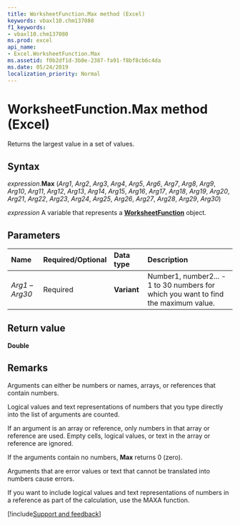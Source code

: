 ```yaml
---
title: WorksheetFunction.Max method (Excel)
keywords: vbaxl10.chm137080
f1_keywords:
- vbaxl10.chm137080
ms.prod: excel
api_name:
- Excel.WorksheetFunction.Max
ms.assetid: f0b2df1d-3b0e-2387-fa91-f8bf8cb6c4da
ms.date: 05/24/2019
localization_priority: Normal
---
```



# WorksheetFunction.Max method (Excel)

Returns the largest value in a set of values.


## Syntax

_expression_.**Max** (_Arg1_, _Arg2_, _Arg3_, _Arg4_, _Arg5_, _Arg6_, _Arg7_, _Arg8_, _Arg9_, _Arg10_, _Arg11_, _Arg12_, _Arg13_, _Arg14_, _Arg15_, _Arg16_, _Arg17_, _Arg18_, _Arg19_, _Arg20_, _Arg21_, _Arg22_, _Arg23_, _Arg24_, _Arg25_, _Arg26_, _Arg27_, _Arg28_, _Arg29_, _Arg30_)

_expression_ A variable that represents a **[WorksheetFunction](Excel.WorksheetFunction.md)** object.


## Parameters

|Name|Required/Optional|Data type|Description|
|:-----|:-----|:-----|:-----|
| _Arg1_ &ndash; _Arg30_|Required| **Variant**|Number1, number2... - 1 to 30 numbers for which you want to find the maximum value.|

## Return value

**Double**


## Remarks

Arguments can either be numbers or names, arrays, or references that contain numbers.
    
Logical values and text representations of numbers that you type directly into the list of arguments are counted. 
    
If an argument is an array or reference, only numbers in that array or reference are used. Empty cells, logical values, or text in the array or reference are ignored.
    
If the arguments contain no numbers, **Max** returns 0 (zero).
    
Arguments that are error values or text that cannot be translated into numbers cause errors. 
    
If you want to include logical values and text representations of numbers in a reference as part of the calculation, use the MAXA function.
    



[!include[Support and feedback](~/includes/feedback-boilerplate.md)]
